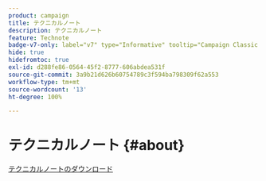 ```yaml
---
product: campaign
title: テクニカルノート
description: テクニカルノート
feature: Technote
badge-v7-only: label="v7" type="Informative" tooltip="Campaign Classic v7 にのみ適用されます"
hide: true
hidefromtoc: true
exl-id: d288fe86-0564-45f2-8777-606abdea531f
source-git-commit: 3a9b21d626b60754789c3f594ba798309f62a553
workflow-type: tm+mt
source-wordcount: '13'
ht-degree: 100%

---
```


# テクニカルノート {#about}



[テクニカルノートのダウンロード](guidelines.pdf)

